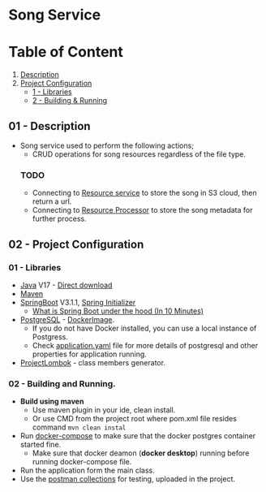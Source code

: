# Song Service

# Table of Content
1) [Description](#01---description)
2) [Project Configuration](#02---project-configuration)
    * [1 - Libraries](#01---libraries)
    * [2 - Building & Running](#02---building-and-running)
      
## 01 - Description

* Song service used to perform the following actions;
  * CRUD operations for song resources regardless of the file type.
  ### TODO
  * Connecting to [Resource service](../resource) to store the song in S3 cloud, then return a url.
  * Connecting to [Resource Processor](../resource_processor) to store the song metadata for further process.
## 02 - Project Configuration
### 01 - Libraries
* [Java](https://www.openlogic.com/openjdk-downloads) V17 - [Direct download](https://builds.openlogic.com/downloadJDK/openlogic-openjdk/17.0.6+10/openlogic-openjdk-17.0.6+10-windows-x64.zip)
* [Maven](https://maven.apache.org/) 
* [SpringBoot](https://spring.io/projects/spring-boot) V3.1.1, [Spring Initializer](https://start.spring.io/)
    * [What is Spring Boot under the hood (In 10 Minutes)](https://youtu.be/7zOvIgcq478) 
* [PostgreSQL](https://www.postgresql.org/) - [DockerImage](https://hub.docker.com/_/postgres).
  * If you do not have Docker installed, you can use a local instance of Postgress.
  * Check [application.yaml](src/main/resources/application.yaml) file for more details of postgresql and other properties for application running.
* [ProjectLombok](https://projectlombok.org/) - class members generator.


### 02 - Building and Running.
* **Build using maven**
  *  Use maven plugin in your ide, clean install.
  *  Or use CMD from the project root where pom.xml file resides command `mvn clean instal`
* Run [docker-compose](src/docker) to make sure that the docker postgres container started fine.
  * Make sure that docker deamon (**docker desktop**) running before running docker-compose file.
* Run the application form the main class.
* Use the [postman collections](Postman_collection) for testing, uploaded in the project.

